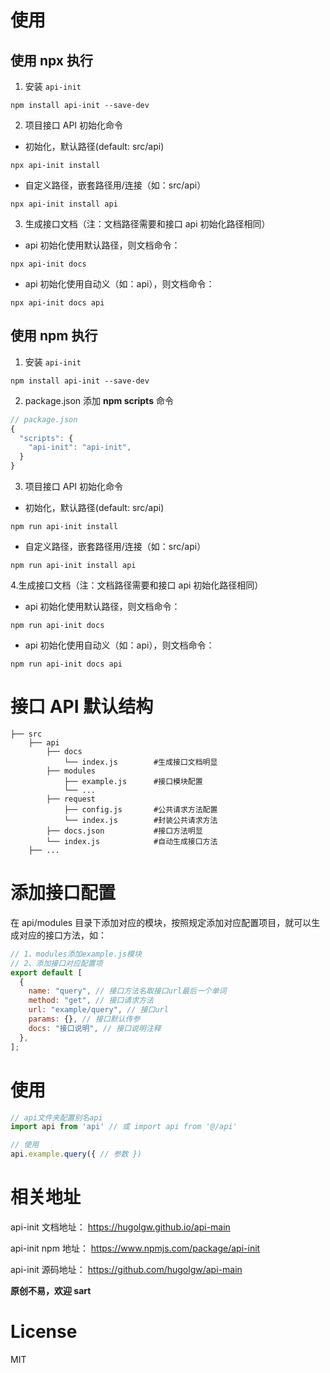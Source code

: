 # 使用

## 使用 npx 执行

1. 安装 `api-init`

```shell
npm install api-init --save-dev
```

2. 项目接口 API 初始化命令

- 初始化，默认路径(default: src/api)

```shell
npx api-init install

```

- 自定义路径，嵌套路径用/连接（如：src/api）

```shell
npx api-init install api

```

3. 生成接口文档（注：文档路径需要和接口 api 初始化路径相同）

- api 初始化使用默认路径，则文档命令：

```shell
npx api-init docs
```

- api 初始化使用自动义（如：api），则文档命令：

```shell
npx api-init docs api
```

## 使用 npm 执行

1. 安装 `api-init`

```shell
npm install api-init --save-dev
```

2. package.json 添加 **npm scripts** 命令

```js
// package.json
{
  "scripts": {
    "api-init": "api-init",
  }
}
```

3. 项目接口 API 初始化命令

- 初始化，默认路径(default: src/api)

```shell
npm run api-init install
```

- 自定义路径，嵌套路径用/连接（如：src/api）

```shell
npm run api-init install api

```

4.生成接口文档（注：文档路径需要和接口 api 初始化路径相同）

- api 初始化使用默认路径，则文档命令：

```shell
npm run api-init docs
```

- api 初始化使用自动义（如：api），则文档命令：

```shell
npm run api-init docs api
```

# 接口 API 默认结构

```shell
├── src
    ├── api
        ├── docs
            └── index.js        #生成接口文档明显
        ├── modules
            ├── example.js      #接口模块配置
            └── ...
        ├── request
            ├── config.js       #公共请求方法配置
            └── index.js        #封装公共请求方法
        ├── docs.json           #接口方法明显
        └── index.js            #自动生成接口方法
    ├── ...
```

# 添加接口配置

在 api/modules 目录下添加对应的模块，按照规定添加对应配置项目，就可以生成对应的接口方法，如：

```js
// 1、modules添加example.js模块
// 2、添加接口对应配置项
export default [
  {
    name: "query", // 接口方法名取接口url最后一个单词
    method: "get", // 接口请求方法
    url: "example/query", // 接口url
    params: {}, // 接口默认传参
    docs: "接口说明", // 接口说明注释
  },
];
```

# 使用

```js
// api文件夹配置别名api
import api from 'api' // 或 import api from '@/api'

// 使用
api.example.query({ // 参数 })

```

# 相关地址

api-init 文档地址：
https://hugolgw.github.io/api-main

api-init npm 地址：
https://www.npmjs.com/package/api-init

api-init 源码地址：
https://github.com/hugolgw/api-main

**原创不易，欢迎 sart**

# License

MIT
